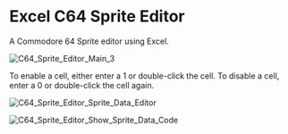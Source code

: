 # Excel C64 Sprite Editor
A Commodore 64 Sprite editor using Excel.

![C64_Sprite_Editor_Main_3](https://user-images.githubusercontent.com/90006729/215293042-c5d2f98f-9354-4fdc-9ab2-cb97d3eeb454.png)

To enable a cell, either enter a 1 or double-click the cell. To disable a cell, enter a 0 or double-click the cell again.

![C64_Sprite_Editor_Sprite_Data_Editor](https://user-images.githubusercontent.com/90006729/215293071-1b2d88bd-b83c-47f2-924c-780891b2f2d1.png)

![C64_Sprite_Editor_Show_Sprite_Data_Code](https://user-images.githubusercontent.com/90006729/215293099-c5a530be-dbd1-4727-9f94-448461fb6474.png)
